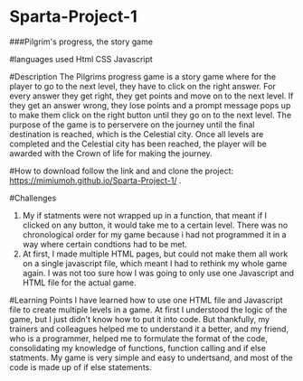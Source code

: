 # Sparta-Project-1
###Pilgrim's progress, the story game

#languages used
Html
CSS
Javascript

#Description
The Pilgrims progress game is a story game where for the player to go to the next level, they have to click on the right answer. For every answer they get right, they get points and move on to the next level. If they get an answer wrong, they lose points and a prompt message pops up to make them click on the right button until they go on to the next level. The purpose of the game is to perservere on the journey until the final destination is reached, which is the Celestial city. Once all levels are completed and the Celestial city has been reached, the player will be awarded with the Crown of life for making the journey.

#How to download 
follow the link and and clone the project: https://mimiumoh.github.io/Sparta-Project-1/ .

#Challenges 
1) My if statments were not wrapped up in a function, that meant if I clicked on any button, it would take me to a certain level. There was no chronological order for my game because i had not programmed it in a way where certain condtions had to be met. 
2) At first, I made multiple HTML pages, but could not make them all work on a single javascript file, which meant I had to rethink my whole game again. I was not too sure how I was going to only use one Javascript and HTML file for the actual game.

#Learning Points
 I have learned how to use one HTML file and Javascript file to create multiple levels in  a game. At first I understood the logic of the game, but I just didn't know how to put it into code. But thankfully, my trainers and colleagues helped me to understand it a better, and my friend, who is a programmer, helped me to formulate the format of the code, consolidating my knowledge of functions, function calling and if else statments. My game is very simple and easy to undertsand, and most of the code is made up of if else statements.

